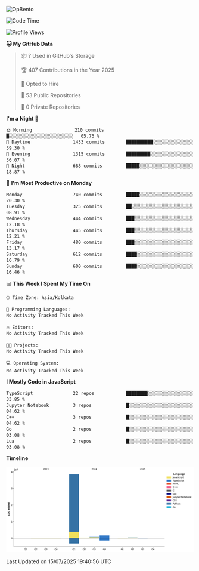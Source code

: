 ![OpBento](https://firebasestorage.googleapis.com/v0/b/smartkaksha-fe32c.appspot.com/o/opbento%2Fparthkapoor-dev3db8f.png?alt=media)

<!--START_SECTION:waka-->
![Code Time](http://img.shields.io/badge/Code%20Time-0%20secs-blue)

![Profile Views](http://img.shields.io/badge/Profile%20Views-56-blue)

**🐱 My GitHub Data** 

> 📦 ? Used in GitHub's Storage 
 > 
> 🏆 407 Contributions in the Year 2025
 > 
> 💼 Opted to Hire
 > 
> 📜 53 Public Repositories 
 > 
> 🔑 0 Private Repositories 
 > 
**I'm a Night 🦉** 

```text
🌞 Morning                210 commits         █░░░░░░░░░░░░░░░░░░░░░░░░   05.76 % 
🌆 Daytime                1433 commits        ██████████░░░░░░░░░░░░░░░   39.30 % 
🌃 Evening                1315 commits        █████████░░░░░░░░░░░░░░░░   36.07 % 
🌙 Night                  688 commits         █████░░░░░░░░░░░░░░░░░░░░   18.87 % 
```
📅 **I'm Most Productive on Monday** 

```text
Monday                   740 commits         █████░░░░░░░░░░░░░░░░░░░░   20.30 % 
Tuesday                  325 commits         ██░░░░░░░░░░░░░░░░░░░░░░░   08.91 % 
Wednesday                444 commits         ███░░░░░░░░░░░░░░░░░░░░░░   12.18 % 
Thursday                 445 commits         ███░░░░░░░░░░░░░░░░░░░░░░   12.21 % 
Friday                   480 commits         ███░░░░░░░░░░░░░░░░░░░░░░   13.17 % 
Saturday                 612 commits         ████░░░░░░░░░░░░░░░░░░░░░   16.79 % 
Sunday                   600 commits         ████░░░░░░░░░░░░░░░░░░░░░   16.46 % 
```


📊 **This Week I Spent My Time On** 

```text
🕑︎ Time Zone: Asia/Kolkata

💬 Programming Languages: 
No Activity Tracked This Week

🔥 Editors: 
No Activity Tracked This Week

🐱‍💻 Projects: 
No Activity Tracked This Week

💻 Operating System: 
No Activity Tracked This Week
```

**I Mostly Code in JavaScript** 

```text
TypeScript               22 repos            ████████░░░░░░░░░░░░░░░░░   33.85 % 
Jupyter Notebook         3 repos             █░░░░░░░░░░░░░░░░░░░░░░░░   04.62 % 
C++                      3 repos             █░░░░░░░░░░░░░░░░░░░░░░░░   04.62 % 
Go                       2 repos             █░░░░░░░░░░░░░░░░░░░░░░░░   03.08 % 
Lua                      2 repos             █░░░░░░░░░░░░░░░░░░░░░░░░   03.08 % 
```



**Timeline**

![Lines of Code chart](https://raw.githubusercontent.com/ParthKapoor-dev/ParthKapoor-dev/main/assets/bar_graph.png)


 Last Updated on 15/07/2025 19:40:56 UTC
<!--END_SECTION:waka-->
